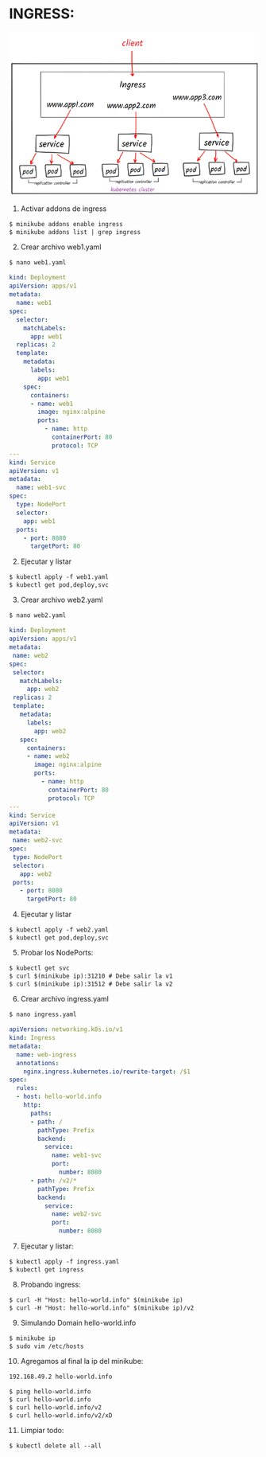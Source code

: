 #  INGRESS:

![](./img/ingress.png)

1. Activar addons de ingress

```console
$ minikube addons enable ingress
$ minikube addons list | grep ingress
```

2. Crear archivo web1.yaml

```console
$ nano web1.yaml
```

```yaml
kind: Deployment
apiVersion: apps/v1
metadata:
  name: web1
spec:
  selector:
    matchLabels:
      app: web1
  replicas: 2
  template:
    metadata:
      labels:
        app: web1
    spec:
      containers:
      - name: web1
        image: nginx:alpine
        ports:
          - name: http
            containerPort: 80
            protocol: TCP
---
kind: Service
apiVersion: v1
metadata:
  name: web1-svc
spec:
  type: NodePort
  selector:
    app: web1
  ports:
    - port: 8080
      targetPort: 80
```

2. Ejecutar y listar

```console
$ kubectl apply -f web1.yaml
$ kubectl get pod,deploy,svc
```

3. Crear archivo web2.yaml

```console
$ nano web2.yaml
```

```yaml
kind: Deployment
apiVersion: apps/v1
metadata:
 name: web2
spec:
 selector:
   matchLabels:
     app: web2
 replicas: 2
 template:
   metadata:
     labels:
       app: web2
   spec:
     containers:
     - name: web2
       image: nginx:alpine
       ports:
         - name: http
           containerPort: 80
           protocol: TCP
---
kind: Service
apiVersion: v1
metadata:
 name: web2-svc
spec:
 type: NodePort
 selector:
   app: web2
 ports:
   - port: 8080
     targetPort: 80
```


4. Ejecutar y listar

```console
$ kubectl apply -f web2.yaml
$ kubectl get pod,deploy,svc
```

5. Probar los NodePorts:

```console
$ kubectl get svc
$ curl $(minikube ip):31210 # Debe salir la v1
$ curl $(minikube ip):31512 # Debe salir la v2
```

6. Crear archivo ingress.yaml

```console
$ nano ingress.yaml
```

```yaml
apiVersion: networking.k8s.io/v1
kind: Ingress
metadata:
  name: web-ingress
  annotations:
    nginx.ingress.kubernetes.io/rewrite-target: /$1
spec:
  rules:
  - host: hello-world.info
    http:
      paths:
      - path: /
        pathType: Prefix
        backend:
          service:
            name: web1-svc
            port:
              number: 8080
      - path: /v2/*
        pathType: Prefix
        backend:
          service:
            name: web2-svc
            port:
              number: 8080
```

7. Ejecutar y listar:

```console
$ kubectl apply -f ingress.yaml
$ kubectl get ingress
```

8. Probando ingress:

```console
$ curl -H "Host: hello-world.info" $(minikube ip)
$ curl -H "Host: hello-world.info" $(minikube ip)/v2
```

9. Simulando Domain hello-world.info

```console
$ minikube ip
$ sudo vim /etc/hosts
```

10. Agregamos al final la ip del minikube:

```vim
192.168.49.2 hello-world.info
```

```console
$ ping hello-world.info
$ curl hello-world.info
$ curl hello-world.info/v2
$ curl hello-world.info/v2/xD
```

11. Limpiar todo:

```console
$ kubectl delete all --all
```